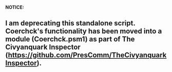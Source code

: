#### NOTICE:

## I am deprecating this standalone script. Coerchck's functionality has been moved into a module (Coerchck.psm1) as part of The Civyanquark Inspector (https://github.com/PresComm/TheCivyanquarkInspector).